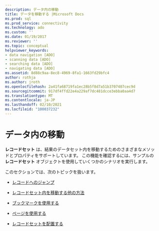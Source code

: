 ```yaml
---
description: データ内の移動
title: データを移動する |Microsoft Docs
ms.prod: sql
ms.prod_service: connectivity
ms.technology: ado
ms.custom: ''
ms.date: 01/19/2017
ms.reviewer: ''
ms.topic: conceptual
helpviewer_keywords:
- data navigation [ADO]
- scanning data [ADO]
- searching data [ADO]
- navigating data [ADO]
ms.assetid: 8d88c9aa-8ec8-4969-8fa1-1663fd29bfc4
author: rothja
ms.author: jroth
ms.openlocfilehash: 2a41fa68719fa1ec28b5f8d7a51b3707407cec9d
ms.sourcegitcommit: 917df4ffd22e4a229af7dc481dcce3ebba0aa4d7
ms.translationtype: MT
ms.contentlocale: ja-JP
ms.lasthandoff: 02/10/2021
ms.locfileid: "100037232"
---
```

# <a name="navigating-through-data"></a>データ内の移動
**レコードセット** は、結果のデータセット内を移動するためのさまざまなメソッドとプロパティをサポートしています。 この機能を確認するには、サンプルの **レコードセット** オブジェクトを使用していくつかのシナリオを実行します。  
  
 このセクションでは、次のトピックを扱います。  
  
-   [レコードへのジャンプ](./jumping-to-a-record.md)  
  
-   [レコードセット内を移動する他の方法](./more-ways-to-move-in-a-recordset.md)  
  
-   [ブックマークを使用する](./using-bookmarks.md)  
  
-   [ページを使用する](./using-pages.md)  
  
-   [レコードセットを配置する](./recordset-positioning.md)